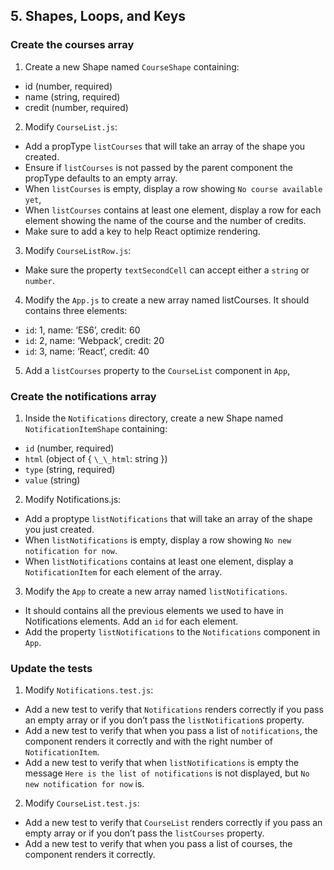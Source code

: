 ## 5. Shapes, Loops, and Keys

### Create the courses array

1) Create a new Shape named `CourseShape` containing:
- id (number, required)
- name (string, required)
- credit (number, required)

2) Modify `CourseList.js`:
- Add a propType `listCourses` that will take an array of the shape you created.
- Ensure if `listCourses` is not passed by the parent component the propType defaults to an empty array.
- When `listCourses` is empty, display a row showing `No course available yet`,
- When `listCourses` contains at least one element, display a row for each element showing the name of the course and the number of credits.
- Make sure to add a key to help React optimize rendering.

3) Modify `CourseListRow.js`:
- Make sure the property `textSecondCell` can accept either a `string` or `number`.

4) Modify the `App.js` to create a new array named listCourses. It should contains three elements:
- `id`: 1, name: ‘ES6’, credit: 60
- `id`: 2, name: ‘Webpack’, credit: 20
- `id`: 3, name: ‘React’, credit: 40

5) Add a `listCourses` property to the `CourseList` component in `App`,



### Create the notifications array

1) Inside the `Notifications` directory, create a new Shape named `NotificationItemShape` containing:
- `id` (number, required)
- `html` (object of { `\_\_html`: string })
- `type` (string, required)
- `value` (string)

2) Modify Notifications.js:
- Add a proptype `listNotifications` that will take an array of the shape you just created.
- When `listNotifications` is empty, display a row showing `No new notification for now`.
- When `listNotifications` contains at least one element, display a `NotificationItem` for each element of the array.

3) Modify the `App` to create a new array named `listNotifications`.
- It should contains all the previous elements we used to have in Notifications elements. Add an `id` for each element.
- Add the property `listNotifications` to the `Notifications` component in `App`.


### Update the tests

1) Modify `Notifications.test.js`:
- Add a new test to verify that `Notifications` renders correctly if you pass an empty array or if you don’t pass the `listNotification`s property.
- Add a new test to verify that when you pass a list of `notifications`, the component renders it correctly and with the right number of `NotificationItem`.
- Add a new test to verify that when `listNotifications` is empty the message `Here is the list of notifications` is not displayed, but `No new notification for now` is.

2) Modify `CourseList.test.js`:
- Add a new test to verify that `CourseList` renders correctly if you pass an empty array or if you don’t pass the `listCourses` property.
- Add a new test to verify that when you pass a list of courses, the component renders it correctly.
